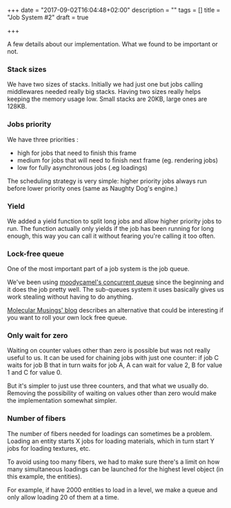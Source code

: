 +++
date = "2017-09-02T16:04:48+02:00"
description = ""
tags = []
title = "Job System #2"
draft = true

+++


A few details about our implementation. What we found to be important or not.

<!--more-->



### Stack sizes

We have two sizes of stacks. Initially we had just one but jobs calling middlewares needed really big stacks. Having two sizes really helps keeping the memory usage low. Small stacks are 20KB, large ones are 128KB.

### Jobs priority

We have three priorities :

 - high for jobs that need to finish this frame
 - medium for jobs that will need to finish next frame (eg. rendering jobs)
 - low for fully asynchronous jobs (.eg loadings)

The scheduling strategy is very simple: higher priority jobs always run before lower priority ones (same as Naughty Dog's engine.)

### Yield

We added a yield function to split long jobs and allow higher priority jobs to run. The function actually only yields if the job has been running for long enough, this way you can call it without fearing you're calling it too often.

### Lock-free queue

One of the most important part of a job system is the job queue.

We've been using [moodycamel's concurrent queue](https://github.com/cameron314/concurrentqueue/) since the beginning and it does the job pretty well. The sub-queues system it uses basically gives us work stealing without having to do anything.

[Molecular Musings' blog](https://blog.molecular-matters.com/2015/09/25/job-system-2-0-lock-free-work-stealing-part-3-going-lock-free/) describes an alternative that could be interesting if you want to roll your own lock free queue.

### Only wait for zero

Waiting on counter values other than zero is possible but was not really useful to us. It can be used for chaining jobs with just one counter: if job C waits for job B that in turn waits for job A, A can wait for value 2, B for value 1 and C for value 0. 

But it's simpler to just use three counters, and that what we usually do. Removing the possibility of waiting on values other than zero would make the implementation somewhat simpler.

### Number of fibers

The number of fibers needed for loadings can sometimes be a problem. Loading an entity starts X jobs for loading materials, which in turn start Y jobs for loading textures, etc.

To avoid using too many fibers, we had to make sure there's a limit on how many simultaneous loadings can be launched for the highest level object (in this example, the entities).

For example, if have 2000 entities to load in a level, we make a queue and only allow loading 20 of them at a time.

